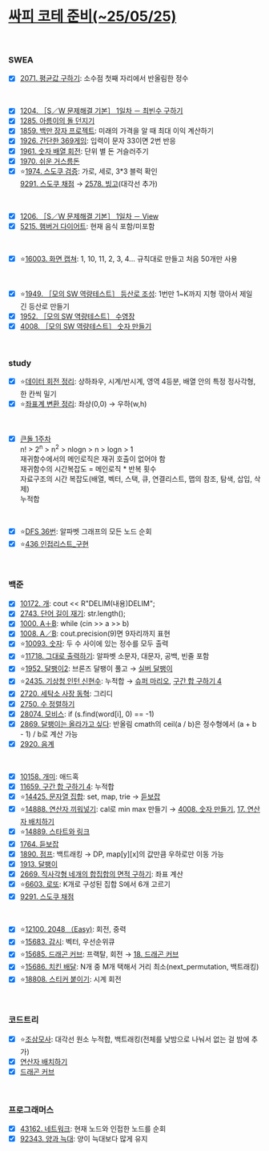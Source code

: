 # [싸피 코테 준비(~25/05/25)](https://github.com/Jinsun-Lee/Algorithm-template/discussions/33)


<br>

### SWEA
- [x] [2071. 평균값 구하기](https://github.com/Jinsun-Lee/Algorithm-template/discussions/33#discussioncomment-13127445): 소수점 첫째 자리에서 반올림한 정수

<br>

- [x] [1204. ［S／W 문제해결 기본］ 1일차 － 최빈수 구하기](https://github.com/Jinsun-Lee/Algorithm-template/discussions/33#discussioncomment-13127414)
- [x] [1285. 아름이의 돌 던지기](https://github.com/Jinsun-Lee/Algorithm-template/tree/master/SWEA/D2/1285.%E2%80%85%EC%95%84%EB%A6%84%EC%9D%B4%EC%9D%98%E2%80%85%EB%8F%8C%E2%80%85%EB%8D%98%EC%A7%80%EA%B8%B0)
- [x] [1859. 백만 장자 프로젝트](https://github.com/Jinsun-Lee/Algorithm-template/discussions/33#discussioncomment-13059116): 미래의 가격을 알 때 최대 이익 계산하기
- [x] [1926. 간단한 369게임](https://github.com/Jinsun-Lee/Algorithm-template/discussions/33#discussioncomment-13127492): 입력이 문자 33이면 2번 반응
- [x] [1961. 숫자 배열 회전](https://github.com/Jinsun-Lee/Algorithm-template/discussions/33#discussioncomment-13127381): 단위 별 돈 거슬러주기
- [x] [1970. 쉬운 거스름돈](https://github.com/Jinsun-Lee/Algorithm-template/tree/master/SWEA/D2/1970.%E2%80%85%EC%89%AC%EC%9A%B4%E2%80%85%EA%B1%B0%EC%8A%A4%EB%A6%84%EB%8F%88)
- [x] ⭐[1974. 스도쿠 검증](https://github.com/Jinsun-Lee/Algorithm-template/discussions/33#discussioncomment-13100354): 가로, 세로, 3*3 블럭 확인  
[9291. 스도쿠 채점](https://www.acmicpc.net/problem/9291) → [2578. 빙고](https://www.acmicpc.net/problem/2578)(대각선 추가)

<br>

- [x] [1206. ［S／W 문제해결 기본］ 1일차 － View](https://github.com/Jinsun-Lee/Algorithm-template/tree/master/SWEA/D3/1206.%E2%80%85%EF%BC%BBS%EF%BC%8FW%E2%80%85%EB%AC%B8%EC%A0%9C%ED%95%B4%EA%B2%B0%E2%80%85%EA%B8%B0%EB%B3%B8%EF%BC%BD%E2%80%851%EC%9D%BC%EC%B0%A8%E2%80%85%EF%BC%8D%E2%80%85View)
- [x] [5215. 햄버거 다이어트](https://github.com/Jinsun-Lee/Algorithm-template/discussions/33#discussioncomment-13059103): 현재 음식 포함/미포함

<br>

- [x] ⭐[16003. 화면 캡쳐](https://github.com/Jinsun-Lee/Algorithm-template/discussions/33#discussioncomment-13127373): 1, 10, 11, 2, 3, 4... 규칙대로 만들고 처음 50개만 사용

<br>

- [x] ⭐[1949. ［모의 SW 역량테스트］ 등산로 조성](https://github.com/Jinsun-Lee/Algorithm-template/discussions/33#discussioncomment-13127377): 1번만 1~K까지 지형 깎아서 제일 긴 등산로 만들기
- [x] [1952. ［모의 SW 역량테스트］ 수영장](https://github.com/Jinsun-Lee/Algorithm-template/discussions/33#discussioncomment-13127631)
- [x] [4008. ［모의 SW 역량테스트］ 숫자 만들기](https://github.com/Jinsun-Lee/private_algorithm/issues/101)

<br>

### study
- [x] ⭐[데이터 회전 정리](https://github.com/Jinsun-Lee/Algorithm-template/discussions/33#discussioncomment-13059066): 상하좌우, 시계/반시계, 영역 4등분, 배열 안의 특정 정사각형, 한 칸씩 밀기
- [x] ⭐[좌표계 변환 정리](https://github.com/Jinsun-Lee/Algorithm-template/discussions/33#discussioncomment-13153410): 좌상(0,0) → 우하(w,h)

<br>

- [x] [큰돌 1주차](https://github.com/Jinsun-Lee/Algorithm-template/blob/master/study/1_bigstone/1_Basic.md)  
n! > 2<sup>n</sup> > n<sup>2</sup> > nlogn > n > logn > 1    
재귀함수에서의 메인로직은 재귀 호출이 없어야 함  
재귀함수의 시간복잡도 = 메인로직 * 반복 횟수  
자료구조의 시간 복잡도(배열, 벡터, 스택, 큐, 연결리스트, 맵의 참조, 탐색, 삽입, 삭제)   
누적합

<br>

- [x] ⭐[DFS 36번](https://github.com/Jinsun-Lee/Algorithm-template/discussions/14#discussioncomment-12954894): 알파벳 그래프의 모든 노드 순회
- [x] ⭐[436 인접리스트_구현](https://github.com/Jinsun-Lee/Algorithm-template/discussions/25#discussioncomment-12954908)

<br>

### 백준 
- [x] [10172. 개](https://www.acmicpc.net/problem/10172): cout << R"DELIM(내용)DELIM";
- [x] [2743. 단어 길이 재기](https://www.acmicpc.net/problem/2743): str.length();
- [x] [1000. A＋B](https://github.com/Jinsun-Lee/Algorithm-template/blob/master/%EB%B0%B1%EC%A4%80/Bronze/1000.%E2%80%85A%EF%BC%8BB/A%EF%BC%8BB.cc): while (cin >> a >> b)
- [x] [1008. A／B](https://github.com/Jinsun-Lee/Algorithm-template/discussions/33#discussioncomment-13127444): cout.precision(9)면 9자리까지 표현
- [x] ⭐[10093. 숫자](https://github.com/Jinsun-Lee/Algorithm-template/discussions/11#discussioncomment-13001474): 두 수 사이에 있는 정수를 모두 출력
- [x] ⭐[11718. 그대로 출력하기](https://github.com/Jinsun-Lee/Algorithm-template/discussions/21#discussioncomment-13022134): 알파벳 소문자, 대문자, 공백, 빈줄 포함
- [x] ⭐[1952. 달팽이2](https://github.com/Jinsun-Lee/Algorithm-template/discussions/33#discussioncomment-13059071): 브론즈 달팽이 풀고 → [실버 달팽이](https://github.com/Jinsun-Lee/Algorithm-template/tree/master/%EB%B0%B1%EC%A4%80/Silver/1913.%E2%80%85%EB%8B%AC%ED%8C%BD%EC%9D%B4)
- [x] ⭐[2435. 기상청 인턴 신현수](https://github.com/Jinsun-Lee/Algorithm-template/discussions/28#discussioncomment-12961219): 누적합 → [슈퍼 마리오](https://github.com/Jinsun-Lee/Algorithm-template/discussions/28#discussioncomment-13270864), [구간 합 구하기 4](https://github.com/Jinsun-Lee/Algorithm-template/tree/master/%EB%B0%B1%EC%A4%80/Silver/11659.%E2%80%85%EA%B5%AC%EA%B0%84%E2%80%85%ED%95%A9%E2%80%85%EA%B5%AC%ED%95%98%EA%B8%B0%E2%80%854)
- [x] [2720. 세탁소 사장 동혁](https://github.com/Jinsun-Lee/Algorithm-template/tree/master/%EB%B0%B1%EC%A4%80/Bronze/2720.%E2%80%85%EC%84%B8%ED%83%81%EC%86%8C%E2%80%85%EC%82%AC%EC%9E%A5%E2%80%85%EB%8F%99%ED%98%81): 그리디
- [x] [2750. 수 정렬하기](https://github.com/Jinsun-Lee/Algorithm-template/tree/master/%EB%B0%B1%EC%A4%80/Bronze/2750.%E2%80%85%EC%88%98%E2%80%85%EC%A0%95%EB%A0%AC%ED%95%98%EA%B8%B0)
- [x] [28074. 모비스](https://github.com/Jinsun-Lee/Algorithm-template/discussions/21#discussioncomment-13061014): if (s.find(word[i], 0) == -1)
- [x] [2869. 달팽이는 올라가고 싶다](https://github.com/Jinsun-Lee/Algorithm-template/discussions/33#discussioncomment-13131759): 반올림 cmath의 ceil(a / b)은 정수형에서 (a + b - 1) / b로 계산 가능
- [x] [2920. 음계](https://github.com/Jinsun-Lee/Algorithm-template/tree/master/%EB%B0%B1%EC%A4%80/Bronze/2920.%E2%80%85%EC%9D%8C%EA%B3%84)

<br>

- [x] [10158. 개미](https://github.com/Jinsun-Lee/Algorithm-template/discussions/33#discussioncomment-13127593): 애드혹
- [x] [11659. 구간 합 구하기 4](https://github.com/Jinsun-Lee/Algorithm-template/tree/master/%EB%B0%B1%EC%A4%80/Silver/11659.%E2%80%85%EA%B5%AC%EA%B0%84%E2%80%85%ED%95%A9%E2%80%85%EA%B5%AC%ED%95%98%EA%B8%B0%E2%80%854): 누적합
- [x] ⭐[14425. 문자열 집합](https://github.com/Jinsun-Lee/Algorithm-template/discussions/34): set, map, trie → [듣보잡](https://github.com/Jinsun-Lee/Algorithm-template/tree/master/%EB%B0%B1%EC%A4%80/Silver/1764.%E2%80%85%EB%93%A3%EB%B3%B4%EC%9E%A1)
- [x] ⭐[14888. 연산자 끼워넣기](https://github.com/Jinsun-Lee/private_algorithm/issues/101): cal로 min max 만들기 → [4008. 숫자 만들기](https://github.com/Jinsun-Lee/Algorithm-template/tree/master/SWEA/Unrated/4008.%E2%80%85%EF%BC%BB%EB%AA%A8%EC%9D%98%E2%80%85SW%E2%80%85%EC%97%AD%EB%9F%89%ED%85%8C%EC%8A%A4%ED%8A%B8%EF%BC%BD%E2%80%85%EC%88%AB%EC%9E%90%E2%80%85%EB%A7%8C%EB%93%A4%EA%B8%B0), [17. 연산자 배치하기](https://www.codetree.ai/ko/frequent-problems/problems/arrange-operator/description)
- [x] ⭐[14889. 스타트와 링크](https://github.com/Jinsun-Lee/Algorithm-template/tree/master/%EB%B0%B1%EC%A4%80/Silver/14889.%E2%80%85%EC%8A%A4%ED%83%80%ED%8A%B8%EC%99%80%E2%80%85%EB%A7%81%ED%81%AC)
- [x] [1764. 듣보잡](https://github.com/Jinsun-Lee/Algorithm-template/tree/master/%EB%B0%B1%EC%A4%80/Silver/1764.%E2%80%85%EB%93%A3%EB%B3%B4%EC%9E%A1)
- [x] [1890. 점프](https://github.com/Jinsun-Lee/Algorithm-template/discussions/33#discussioncomment-13203252): 백트래킹 → DP, map[y][x]의 값만큼 우하로만 이동 가능
- [x] [1913. 달팽이](https://github.com/Jinsun-Lee/Algorithm-template/discussions/33#discussioncomment-13059071)
- [x] [2669. 직사각형 네개의 합집합의 면적 구하기](https://github.com/Jinsun-Lee/Algorithm-template/tree/master/%EB%B0%B1%EC%A4%80/Silver/2669.%E2%80%85%EC%A7%81%EC%82%AC%EA%B0%81%ED%98%95%E2%80%85%EB%84%A4%EA%B0%9C%EC%9D%98%E2%80%85%ED%95%A9%EC%A7%91%ED%95%A9%EC%9D%98%E2%80%85%EB%A9%B4%EC%A0%81%E2%80%85%EA%B5%AC%ED%95%98%EA%B8%B0): 좌표 계산
- [x] ⭐[6603. 로또](https://github.com/Jinsun-Lee/Algorithm-template/discussions/16#discussioncomment-13060728): K개로 구성된 집합 S에서 6개 고르기
- [x] [9291. 스도쿠 채점](https://github.com/Jinsun-Lee/Algorithm-template/discussions/33#discussioncomment-13100354)

<br>

- [x] ⭐[12100. 2048 （Easy)](https://github.com/Jinsun-Lee/Algorithm-template/discussions/38): 회전, 중력
- [x] ⭐[15683. 감시](https://github.com/Jinsun-Lee/Algorithm-template/discussions/35): 벡터, 우선순위큐
- [x] ⭐[15685. 드래곤 커브](https://github.com/Jinsun-Lee/private_algorithm/issues/107): 프랙탈, 회전 → [18. 드래곤 커브](https://www.codetree.ai/ko/frequent-problems/problems/dragon-curve/description)
- [x] ⭐[15686. 치킨 배달](https://github.com/Jinsun-Lee/Algorithm-template/discussions/36): N개 중 M개 택해서 거리 최소(next_permutation, 백트래킹)
- [x] ⭐[18808. 스티커 붙이기](https://github.com/Jinsun-Lee/Algorithm-template/discussions/37#discussioncomment-13166314): 시계 회전

<br>

### 코드트리
- [x] ⭐[조삼모사](https://github.com/Jinsun-Lee/private_algorithm/issues/99): 대각선 원소 누적합, 백트래킹(전체를 낮밤으로 나눠서 없는 걸 밤에 추가)
- [x] [연산자 배치하기](https://github.com/Jinsun-Lee/private_algorithm/issues/101)
- [x] [드래곤 커브](https://github.com/Jinsun-Lee/private_algorithm/issues/107)

<br>

### 프로그래머스
- [x] [43162. 네트워크](https://github.com/Jinsun-Lee/Algorithm-template/tree/master/%ED%94%84%EB%A1%9C%EA%B7%B8%EB%9E%98%EB%A8%B8%EC%8A%A4/3/43162.%E2%80%85%EB%84%A4%ED%8A%B8%EC%9B%8C%ED%81%AC): 현재 노드와 인접한 노드를 순회
- [x] [92343. 양과 늑대](https://github.com/Jinsun-Lee/Algorithm-template/tree/master/%ED%94%84%EB%A1%9C%EA%B7%B8%EB%9E%98%EB%A8%B8%EC%8A%A4/3/92343.%E2%80%85%EC%96%91%EA%B3%BC%E2%80%85%EB%8A%91%EB%8C%80): 양이 늑대보다 많게 유지
